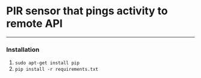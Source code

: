 # PIR sensor that pings activity to remote API
---

### Installation

1. `sudo apt-get install pip`
1. `pip install -r requirements.txt`
